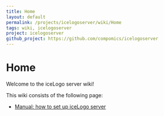 ```yaml
---
title: Home
layout: default
permalink: /projects/icelogoserver/wiki/Home
tags: wiki, icelogoserver
project: icelogoserver
github_project: https://github.com/compomics/icelogoserver
---
```


# Home
Welcome to the iceLogo server wiki!

This wiki consists of the following page:

  * [Manual: how to set up iceLogo server](https://github.com/compomics/icelogoserver/wiki/Manual)